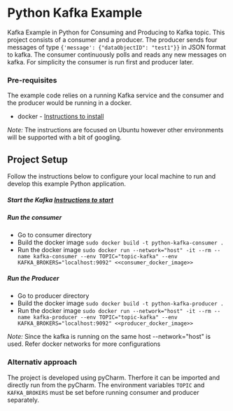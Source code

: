 # Python Kafka Example

Kafka Example in Python for Consuming and Producing to Kafka topic.
This project consists of a consumer and a producer. The producer sends four messages of type `{'message': {"dataObjectID": "test1"}}` in JSON format to kafka. 
The consumer continuously polls and reads any new messages on kafka. For simplicity the consumer is run first and producer later. 

### Pre-requisites

The example code relies on a running Kafka service and the consumer and the producer would be running in a docker.

* docker - [Instructions to install](https://www.digitalocean.com/community/tutorials/how-to-install-and-use-docker-on-ubuntu-16-04)

_Note:_ The instructions are focused on Ubuntu however other environments will be supported with a bit of googling.

## Project Setup

Follow the instructions below to configure your local machine to run and develop this example Python application. 

##### Start the Kafka [Instructions to start](https://www.sohamkamani.com/blog/2017/11/22/how-to-install-and-run-kafka/)

##### Run the consumer 
* Go to consumer directory 
* Build the docker image `sudo docker build -t python-kafka-consumer .`
* Run the docker image `sudo docker run --network="host" -it --rm --name kafka-consumer --env TOPIC="topic-kafka" --env KAFKA_BROKERS="localhost:9092" <<consumer_docker_image>>`

##### Run the Producer 
* Go to producer directory 
* Build the docker image `sudo docker build -t python-kafka-producer .`
* Run the docker image `sudo docker run --network="host" -it --rm --name kafka-producer --env TOPIC="topic-kafka" --env KAFKA_BROKERS="localhost:9092" <<producer_docker_image>>`



_Note:_ Since the kafka is running on the same host --network="host" is used. Refer docker networks for more configurations



### Alternativ approach

The project is developed using pyCharm. Therfore it can be imported and directly run from the pyCharm. The environment 
variables `TOPIC` and `KAFKA_BROKERS` must be set before running consumer and producer separately.